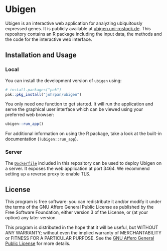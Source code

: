 # Ubigen

Ubigen is an interactive web application for analyzing ubiquitously expressed
genes. It is publicly available at
[ubigen.uni-rostock.de](https://ubigen.uni-rostock.de).
This repository contains an R package including the input data, the methods and
the code for the interactive web interface.

## Installation and Usage

### Local

You can install the development version of `ubigen` using:

```r
# install.packages("pak")
pak::pkg_install("johrpan/ubigen")
```

You only need one function to get started. It will run the application and
serve the graphical user interface which can be viewed using your preferred
web browser:

```r
ubigen::run_app()
```

For additional information on using the R package, take a look at the built-in
documentation (`?ubigen::run_app`).

### Server

The [`Dockerfile`](Dockerfile) included in this repository can be used to
deploy Ubigen on a server. It exposes the web application at port 3464. We
recommend setting up a reverse proxy to enable TLS.

## License

This program is free software: you can redistribute it and/or modify it under
the terms of the GNU Affero General Public License as published by the Free
Software Foundation, either version 3 of the License, or (at your option) any
later version.

This program is distributed in the hope that it will be useful, but WITHOUT ANY
WARRANTY; without even the implied warranty of MERCHANTABILITY or FITNESS FOR A
PARTICULAR PURPOSE. See the
[GNU Affero General Public License](https://www.gnu.org/licenses/agpl-3.0.html)
for more details.
